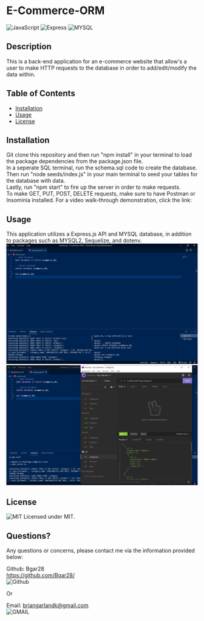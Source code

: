 # E-Commerce-ORM
  ![JavaScript](https://img.shields.io/badge/JavaScript-323330?style=for-the-badge&logo=javascript&logoColor=F7DF1E)
  ![Express](https://img.shields.io/badge/Express.js-404D59?style=for-the-badge)
  ![MYSQL](https://img.shields.io/badge/MySQL-00000F?style=for-the-badge&logo=mysql&logoColor=white)
  
  ## Description 
  
  This is a back-end application for an e-commerce website that allow's a user to make HTTP requests to the database in order to add/edit/modify the data within.
  
  ## Table of Contents
  * [Installation](#installation)
  * [Usage](#usage)
  * [License](#license)
   
  ## Installation

  Git clone this repository and then run "npm install" in your terminal to load the package dependencies from the package.json file. <br/>
  In a seperate SQL terminal, run the schema.sql code to create the database. <br/>
  Then run "node seeds/index.js" in your main terminal to seed your tables for the database with data. <br/>
  Lastly, run "npm start" to fire up the server in order to make requests. <br/>
  To make GET, PUT, POST, DELETE requests, make sure to have Postman or Insominia installed.
  For a video walk-through demonstration, click the link: 
  
  ## Usage

  This application utilizes a Express.js API and MYSQL database, in addition to packages such as MYSQL2, Sequelize, and dotenv. <br/>
  ![screenshot](https://github.com/Bgar28/E-Commerce-ORM/blob/main/Assets/screenshot1.png) <br/>
  ![screenshot](https://github.com/Bgar28/E-Commerce-ORM/blob/main/Assets/screenshot2.png)

  ## License
  ![MIT](https://img.shields.io/badge/License-MIT-yellow.svg) Licensed under MIT.

  

  ## Questions?

  Any questions or concerns, please contact me via the information provided below:

  Github: Bgar28 <br/> https://github.com/Bgar28/ <br/>
  ![Github](https://img.shields.io/badge/GitHub-100000?style=for-the-badge&logo=github&logoColor=white)

  Or

  Email: briangarlandk@gmail.com <br/>
  ![GMAIL](https://img.shields.io/badge/Gmail-D14836?style=for-the-badge&logo=gmail&logoColor=white)